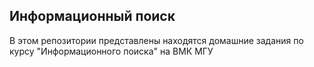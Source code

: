 ## Информационный поиск
В этом репозитории представлены находятся домашние задания по курсу "Информационного поиска" на ВМК МГУ
